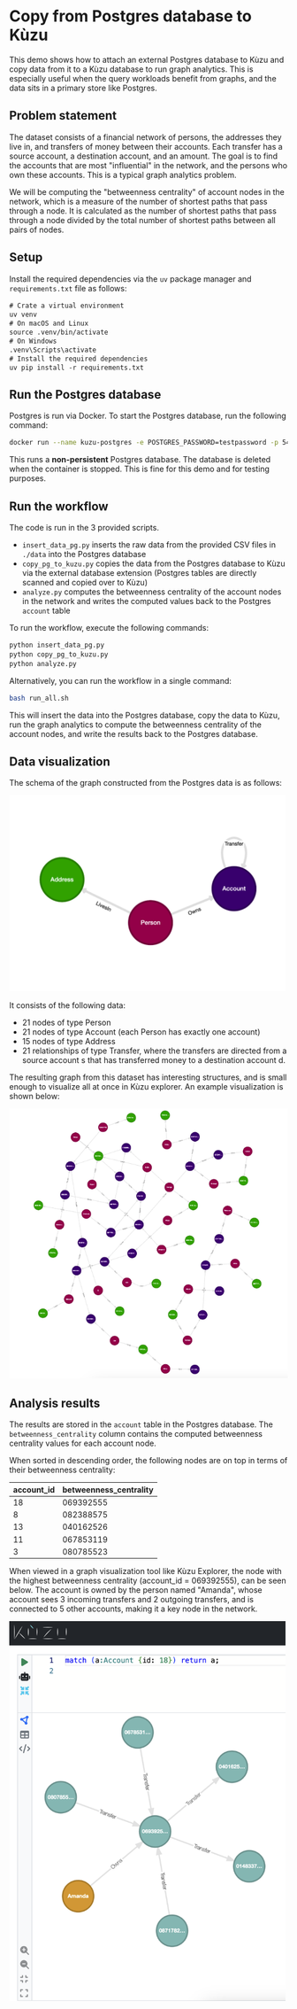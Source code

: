# Copy from Postgres database to Kùzu

This demo shows how to attach an external Postgres database to Kùzu and copy data from it to a Kùzu database to run graph
analytics. This is especially useful when the query workloads benefit from graphs, and the data sits in
a primary store like Postgres.

## Problem statement

The dataset consists of a financial network of persons, the addresses they live in, and transfers of
money between their accounts. Each transfer has a source account, a destination account, and an amount.
The goal is to find the accounts that are most "influential" in the network, and the persons who own
these accounts. This is a typical graph analytics problem.

We will be computing the "betweenness centrality" of account nodes in the network, which is a measure
of the number of shortest paths that pass through a node. It is calculated as the number of shortest
paths that pass through a node divided by the total number of shortest paths between all pairs of nodes.

## Setup

Install the required dependencies via the `uv` package manager and `requirements.txt` file as follows:
```
# Crate a virtual environment
uv venv
# On macOS and Linux
source .venv/bin/activate
# On Windows
.venv\Scripts\activate
# Install the required dependencies
uv pip install -r requirements.txt
```

## Run the Postgres database

Postgres is run via Docker. To start the Postgres database, run the following command:
```bash
docker run --name kuzu-postgres -e POSTGRES_PASSWORD=testpassword -p 5432:5432 --rm postgres:latest
```
This runs a **non-persistent** Postgres database. The database is deleted when the container is stopped.
This is fine for this demo and for testing purposes.

## Run the workflow

The code is run in the 3 provided scripts.

- `insert_data_pg.py` inserts the raw data from the provided CSV files in `./data` into the Postgres database
- `copy_pg_to_kuzu.py` copies the data from the Postgres database to Kùzu via the external database extension
(Postgres tables are directly scanned and copied over to Kùzu)
- `analyze.py` computes the betweenness centrality of the account nodes in the network and writes the computed
values back to the Postgres `account` table

To run the workflow, execute the following commands:
```bash
python insert_data_pg.py
python copy_pg_to_kuzu.py
python analyze.py
```

Alternatively, you can run the workflow in a single command:
```bash
bash run_all.sh
```

This will insert the data into the Postgres database, copy the data to Kùzu, run the graph analytics
to compute the betweenness centrality of the account nodes, and write the results back to the Postgres database.

## Data visualization

The schema of the graph constructed from the Postgres data is as follows:

<img src="./assets/schema-viz.png" width="500">

It consists of the following data:
- 21 nodes of type Person
- 21 nodes of type Account (each Person has exactly one account)
- 15 nodes of type Address
- 21 relationships of type Transfer, where the transfers are directed from a source account s that has transferred money to a destination account d.

The resulting graph from this dataset has interesting structures, and is small enough to visualize all at once in Kùzu explorer. An example visualization is shown below:

<img src="./assets/graph-viz.png">

## Analysis results

The results are stored in the `account` table in the Postgres database. The `betweenness_centrality` column
contains the computed betweenness centrality values for each account node.

When sorted in descending order, the following nodes are on top in terms of their betweenness centrality:

| account_id | betweenness_centrality |
| --- | --- |
18 | 069392555 | 0.4509804
8 | 082388575 | 0.23529412
13 | 040162526 | 0.20261438
11 | 067853119 | 0.1764706
3 | 080785523 | 0.15359478

When viewed in a graph visualization tool like Kùzu Explorer,
the node with the highest betweenness centrality (account_id = 069392555), can be seen below.
The account is owned by the person named "Amanda", whose account sees 3 incoming transfers and 2
outgoing transfers, and is connected to 5 other accounts, making it a key node in the network.

<img src="./assets/betweenness-centrality.png" width="500">